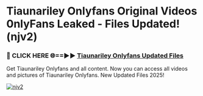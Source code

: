 # Tiaunariley Onlyfans Original Videos 0nlyFans Leaked - Files Updated! (njv2)

<h3>🔴 CLICK HERE 🌐==►► <a href="https://tinyurl.com/2m67pmp6" rel="nofollow">Tiaunariley Onlyfans Updated Files</a></h3>

Get Tiaunariley Onlyfans and all content. Now you can access all videos and pictures of Tiaunariley Onlyfans. New Updated Files 2025!

[![njv2](https://i.imgur.com/H4QAA4z.gif)](https://tinyurl.com/2m67pmp6)